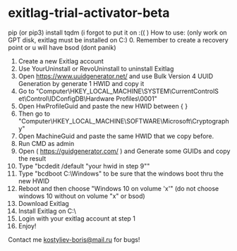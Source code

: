 # exitlag-trial-activator-beta


pip (or pip3) install tqdm (i forgot to put it on :(( )
How to use: (only work on GPT disk, exitlag must be installed on C:\)
0. Remember to create a recovery point or u will have bsod (dont panik)
1. Create a new Exitlag account
2. Use YourUninstall or RevoUninstall to uninstall Exitlag
3. Open https://www.uuidgenerator.net/ and use Bulk Version 4 UUID Generation by generate 1 HWID and copy it
4. Go to "Computer\HKEY_LOCAL_MACHINE\SYSTEM\CurrentControlS et\Control\IDConfigDB\Hardware Profiles\0001"
5. Open HwProfileGuid and paste the new HWID between { }
6. Then go to "Computer\HKEY_LOCAL_MACHINE\SOFTWARE\Microsoft\Cryptography"
7. Open MachineGuid and paste the same HWID that we copy before.
8. Run CMD as admin
9. Open ( https://guidgenerator.com/ ) and Generate some GUIDs and copy the result
10. Type "bcdedit /default "your hwid in step 9""
11. Type "bcdboot C:\Windows" to be sure that the windows boot thru the new HWID
12. Reboot and then choose "Windows 10 on volume 'x'" (do not choose windows 10 without on volume "x" or bsod)
13. Download Exitlag
14. Install Exitlag on C:\
15. Login with your exitlag account at step 1
16. Enjoy!



Contact me kostyliev-boris@mail.ru for bugs!
